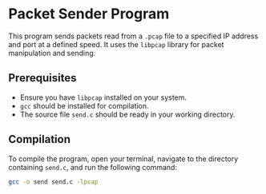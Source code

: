 # Packet Sender Program

This program sends packets read from a `.pcap` file to a specified IP address and port at a defined speed. It uses the `libpcap` library for packet manipulation and sending.

## Prerequisites

- Ensure you have `libpcap` installed on your system.
- `gcc` should be installed for compilation.
- The source file `send.c` should be ready in your working directory.

## Compilation

To compile the program, open your terminal, navigate to the directory containing `send.c`, and run the following command:

```sh
gcc -o send send.c -lpcap
